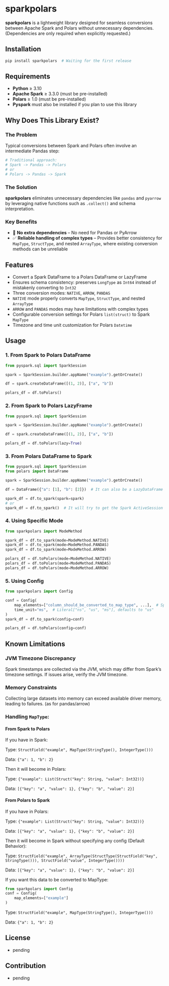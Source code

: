 # sparkpolars

**sparkpolars** is a lightweight library designed for seamless conversions between Apache Spark and Polars without unnecessary dependencies. (Dependencies are only required when explicitly requested.)

## Installation

```sh
pip install sparkpolars  # Waiting for the first release
```

## Requirements

- **Python** ≥ 3.10  
- **Apache Spark** ≥ 3.3.0 (must be pre-installed)  
- **Polars** ≥ 1.0 (must be pre-installed)  
- **Pyspark** must also be installed if you plan to use this library  

## Why Does This Library Exist?

### The Problem

Typical conversions between Spark and Polars often involve an intermediate Pandas step:

```python
# Traditional approach:
# Spark -> Pandas -> Polars
# or
# Polars -> Pandas -> Spark
```

### The Solution

**sparkpolars** eliminates unnecessary dependencies like `pandas` and `pyarrow` by leveraging native functions such as `.collect()` and schema interpretation.

### Key Benefits

- 🚀 **No extra dependencies** – No need for Pandas or PyArrow  
- ✅ **Reliable handling of complex types** – Provides better consistency for `MapType`, `StructType`, and nested `ArrayType`, where existing conversion methods can be unreliable  

## Features

- Convert a Spark DataFrame to a Polars DataFrame or LazyFrame
- Ensures schema consistency: preserves `LongType` as `Int64` instead of mistakenly converting to `Int32`
- Three conversion modes: `NATIVE`, `ARROW`, `PANDAS`
- `NATIVE` mode properly converts `MapType`, `StructType`, and nested `ArrayType`
- `ARROW` and `PANDAS` modes may have limitations with complex types
- Configurable conversion settings for Polars `list(struct)` to Spark `MapType`
- Timezone and time unit customization for Polars `Datetime`

## Usage

### 1. From Spark to Polars DataFrame

```python
from pyspark.sql import SparkSession

spark = SparkSession.builder.appName("example").getOrCreate()

df = spark.createDataFrame([(1, 2)], ["a", "b"])

polars_df = df.toPolars()
```

### 2. From Spark to Polars LazyFrame

```python
from pyspark.sql import SparkSession

spark = SparkSession.builder.appName("example").getOrCreate()

df = spark.createDataFrame([(1, 2)], ["a", "b"])

polars_df = df.toPolars(lazy=True)
```

### 3. From Polars DataFrame to Spark

```python
from pyspark.sql import SparkSession
from polars import DataFrame

spark = SparkSession.builder.appName("example").getOrCreate()

df = DataFrame({"a": [1], "b": [2]})  # It can also be a LazyDataFrame

spark_df = df.to_spark(spark=spark)
# or 
spark_df = df.to_spark()  # It will try to get the Spark ActiveSession
```

### 4. Using Specific Mode

```python
from sparkpolars import ModeMethod

spark_df = df.to_spark(mode=ModeMethod.NATIVE)
spark_df = df.to_spark(mode=ModeMethod.PANDAS)
spark_df = df.to_spark(mode=ModeMethod.ARROW)

polars_df = df.toPolars(mode=ModeMethod.NATIVE)
polars_df = df.toPolars(mode=ModeMethod.PANDAS)
polars_df = df.toPolars(mode=ModeMethod.ARROW)
```

### 5. Using Config

```python
from sparkpolars import Config

conf = Config(
    map_elements=["column_should_be_converted_to_map_type", ...],  # Specify columns to convert to MapType
    time_unit="ms",  # Literal["ns", "us", "ms"], defaults to "us"
)
spark_df = df.to_spark(config=conf)

polars_df = df.toPolars(config=conf)
```

## Known Limitations

### JVM Timezone Discrepancy

Spark timestamps are collected via the JVM, which may differ from Spark’s timezone settings. If issues arise, verify the JVM timezone.

### Memory Constraints

Collecting large datasets into memory can exceed available driver memory, leading to failures. (as for pandas/arrow)

### Handling `MapType`:


#### From Spark to Polars
If you have in Spark:

Type: `StructField("example", MapType(StringType(), IntegerType()))`

Data:  `{"a": 1, "b": 2}`

Then it will become in Polars:

Type: `{"example": List(Struct("key": String, "value": Int32))}`

Data: `[{"key": "a", "value": 1}, {"key": "b", "value": 2}]`

#### From Polars to Spark
If you have in Polars:

Type: `{"example": List(Struct("key": String, "value": Int32))}`

Data: `[{"key": "a", "value": 1}, {"key": "b", "value": 2}]`

Then it will become in Spark without specifying any config (Default Behavior):

Type: `StructField("example", ArrayType(StructType(StructField("key", StringType())), StructField("value", IntegerType())))`

Data: `[{"key": "a", "value": 1}, {"key": "b", "value": 2}]`

If you want this data to be converted to MapType:

```python
from sparkpolars import Config
conf = Config(
    map_elements=["example"]
)
```

Type: `StructField("example", MapType(StringType(), IntegerType()))`

Data:  `{"a": 1, "b": 2}`

## License
- pending

## Contribution
- pending